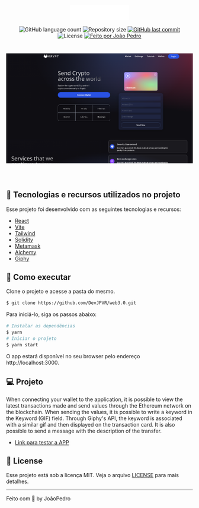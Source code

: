 <p align="center">
  <img alt="Gpt3" src="https://github.com/DevJPVR/Web3.0/blob/main/client/images/logo.png" width="160px">
</p>

<p align="center">
  <img alt="GitHub language count" src="https://img.shields.io/github/languages/count/DevJPVR/Web3.0?color=%2304D361">

  <img alt="Repository size" src="https://img.shields.io/github/repo-size/DevJPVR/Web3.0">

  
  <a href="https://github.com/DevJPVR/Web3.0/commits/master">
    <img alt="GitHub last commit" src="https://img.shields.io/github/last-commit/DevJPVR/Web3.0">
  </a>
    
   <img alt="License" src="https://img.shields.io/badge/license-MIT-brightgreen">
   <a href="https://github.com/DevJPVR/Web3.0/blob/main/LICENSE">


  <a href="#">
    <img alt="Feito por João Pedro" src="https://img.shields.io/badge/feito%20por-JoaoPedro-%237519C1">
  </a>
  

 
</p>


<h1 align="center">
    <img alt="Gpt3" src=".github/preview.png" />
</h1>


<br>

## 🧪 Tecnologias e recursos utilizados no projeto

Esse projeto foi desenvolvido com as seguintes tecnologias e recursos:

- [React](https://reactjs.org)
- [Vite](https://vitejs.dev/)
- [Tailwind](https://tailwindcss.com/)
- [Solidity](https://docs.soliditylang.org/)
- [Metamask](https://metamask.io/)
- [Alchemy](https://www.alchemy.com/)
- [Giphy](https://www.alchemy.com/)


## 🚀 Como executar

Clone o projeto e acesse a pasta do mesmo.

```bash
$ git clone https://github.com/DevJPVR/web3.0.git
```

Para iniciá-lo, siga os passos abaixo:
```bash
# Instalar as dependências
$ yarn
# Iniciar o projeto
$ yarn start
```
O app estará disponível no seu browser pelo endereço http://localhost:3000.


## 💻 Projeto

When connecting your wallet to the application, it is possible to view the latest transactions made and send values through the Ethereum network on the blockchain. When sending the values, it is possible to write a keyword in the Keyword (GIF) field. Through Giphy's API, the keyword is associated with a similar gif and then displayed on the transaction card. It is also possible to send a message with the description of the transfer.

- [Link para testar a APP](https://dazzling-mcclintock-61dab6.netlify.app/)



## 📝 License

Esse projeto está sob a licença MIT. Veja o arquivo [LICENSE](https://github.com/DevJPVR/web3.0/blob/main/LICENSE) para mais detalhes.

---

Feito com 💜 by JoãoPedro
